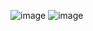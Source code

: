 ![image](https://user-images.githubusercontent.com/105677622/168684866-c76a0fca-a1b9-41cf-b783-d32b6a756011.png)
![image](https://user-images.githubusercontent.com/105677622/168684890-efc5782e-5742-4f75-b167-705676bc2380.png)
